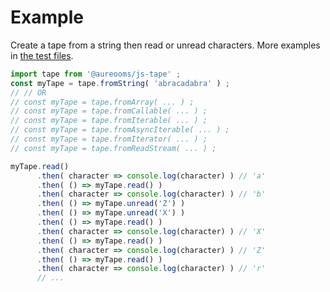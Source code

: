 # Example

Create a tape from a string then read or unread characters.
More examples in [the test files](https://github.com/aureooms/js-tape/tree/master/test/src).

```js
import tape from '@aureooms/js-tape' ;
const myTape = tape.fromString( 'abracadabra' ) ;
// // OR
// const myTape = tape.fromArray( ... ) ;
// const myTape = tape.fromCallable( ... ) ;
// const myTape = tape.fromIterable( ... ) ;
// const myTape = tape.fromAsyncIterable( ... ) ;
// const myTape = tape.fromIterator( ... ) ;
// const myTape = tape.fromReadStream( ... ) ;

myTape.read()
      .then( character => console.log(character) ) // 'a'
      .then( () => myTape.read() )
      .then( character => console.log(character) ) // 'b'
      .then( () => myTape.unread('Z') )
      .then( () => myTape.unread('X') )
      .then( () => myTape.read() )
      .then( character => console.log(character) ) // 'X'
      .then( () => myTape.read() )
      .then( character => console.log(character) ) // 'Z'
      .then( () => myTape.read() )
      .then( character => console.log(character) ) // 'r'
      // ...
```

